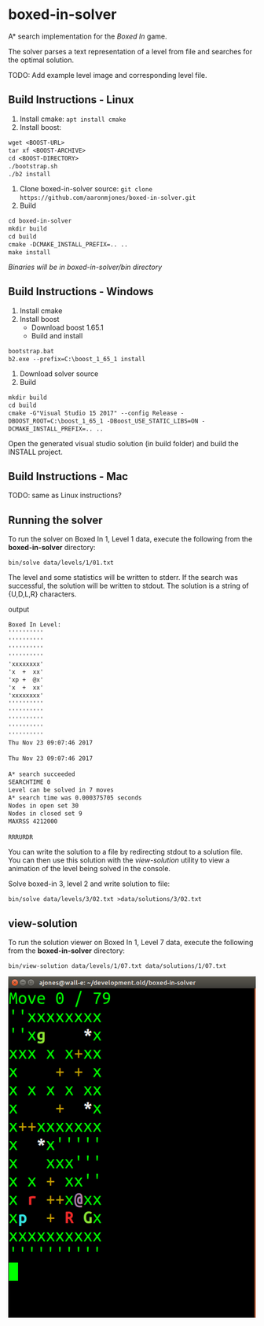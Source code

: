 # boxed-in-solver

A* search implementation for the _Boxed In_ game.

The solver parses a text representation of a level from file and searches for the optimal solution.

TODO: Add example level image and corresponding level file.

## Build Instructions - Linux

1. Install cmake: `apt install cmake`
1. Install boost:
```
wget <BOOST-URL>
tar xf <BOOST-ARCHIVE>
cd <BOOST-DIRECTORY>
./bootstrap.sh
./b2 install
```
1. Clone boxed-in-solver source: `git clone https://github.com/aaronmjones/boxed-in-solver.git`
1. Build
```
cd boxed-in-solver
mkdir build
cd build
cmake -DCMAKE_INSTALL_PREFIX=.. ..
make install
```
_Binaries will be in boxed-in-solver/bin directory_

## Build Instructions - Windows

1. Install cmake
1. Install boost
   * Download boost 1.65.1
   * Build and install
```
bootstrap.bat
b2.exe --prefix=C:\boost_1_65_1 install
```
1. Download solver source
1. Build
```
mkdir build
cd build
cmake -G"Visual Studio 15 2017" --config Release -DBOOST_ROOT=C:\boost_1_65_1 -DBoost_USE_STATIC_LIBS=ON -DCMAKE_INSTALL_PREFIX=.. ..
```
Open the generated visual studio solution (in build folder) and build the INSTALL project.

## Build Instructions - Mac

TODO: same as Linux instructions?

## Running the solver

To run the solver on Boxed In 1, Level 1 data, execute the following from the **boxed-in-solver** directory:

```
bin/solve data/levels/1/01.txt
```
The level and some statistics will be written to stderr. If the search was successful, the solution will be written to stdout. The solution is a string of {U,D,L,R} characters.

output
```
Boxed In Level:
''''''''''
''''''''''
''''''''''
''''''''''
'xxxxxxxx'
'x  +  xx'
'xp +  @x'
'x  +  xx'
'xxxxxxxx'
''''''''''
''''''''''
''''''''''
''''''''''
''''''''''
Thu Nov 23 09:07:46 2017

Thu Nov 23 09:07:46 2017

A* search succeeded
SEARCHTIME 0
Level can be solved in 7 moves
A* search time was 0.000375705 seconds
Nodes in open set 30
Nodes in closed set 9
MAXRSS 4212000

RRRURDR
```

You can write the solution to a file by redirecting stdout to a solution file. You can then use this solution with the _view-solution_ utility to view a animation of the level being solved in the console.

Solve boxed-in 3, level 2 and write solution to file:
```
bin/solve data/levels/3/02.txt >data/solutions/3/02.txt
```

## view-solution

To run the solution viewer on Boxed In 1, Level 7 data, execute the following from the **boxed-in-solver** directory:

```
bin/view-solution data/levels/1/07.txt data/solutions/1/07.txt
```

![view-solution](images/view-solution.png)
